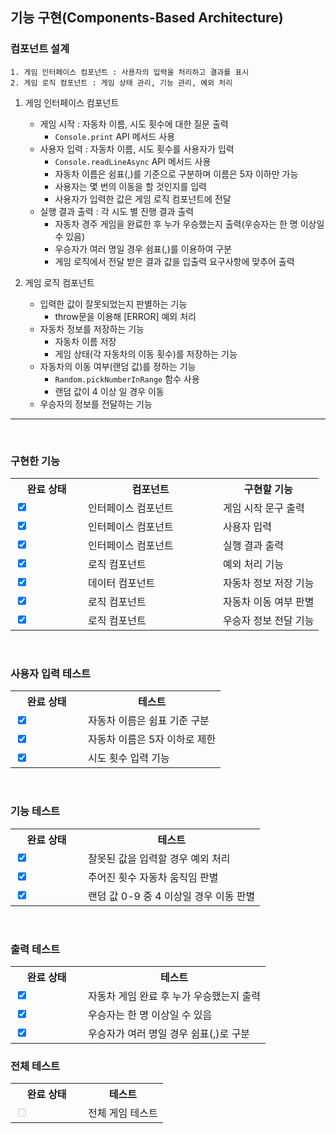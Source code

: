 ## 기능 구현(Components-Based Architecture)

### 컴포넌트 설계
    1. 게임 인터페이스 컴포넌트 : 사용자의 입력을 처리하고 결과를 표시
    2. 게임 로직 컴포넌트 : 게임 상태 관리, 기능 관리, 예외 처리


1. 게임 인터페이스 컴포넌트
    - 게임 시작 : 자동차 이름, 시도 횟수에 대한 질문 출력
        - `Console.print` API 메서드 사용
    - 사용자 입력 : 자동차 이름, 시도 횟수를 사용자가 입력
        - `Console.readLineAsync` API 메서드 사용
        - 자동차 이름은 쉼표(,)를 기준으로 구분하며 이름은 5자 이하만 가능
        - 사용자는 몇 번의 이동을 할 것인지를 입력
        - 사용자가 입력한 값은 게임 로직 컴포넌트에 전달
    - 실행 결과 출력 : 각 시도 별 진행 결과 출력
        - 자동차 경주 게임을 완료한 후 누가 우승했는지 출력(우승자는 한 명 이상일 수 있음)
        - 우승자가 여러 명일 경우 쉼표(,)를 이용하여 구분
        - 게임 로직에서 전달 받은 결과 값을 입출력 요구사항에 맞추어 출력

2. 게임 로직 컴포넌트
    - 입력한 값이 잘못되었는지 판별하는 기능
        - throw문을 이용해 [ERROR] 예외 처리
    - 자동차 정보를 저장하는 기능
        - 자동차 이름 저장
        - 게임 상태(각 자동차의 이동 횟수)를 저장하는 기능
    - 자동차의 이동 여부(랜덤 값)를 정하는 기능
        - `Random.pickNumberInRange` 함수 사용
        - 랜덤 값이 4 이상 일 경우 이동
    - 우승자의 정보를 전달하는 기능

---
<br>

### 구현한 기능

<table>
    <tr>
        <th style = 'width : 100px'>완료 상태</th>
        <th style = 'width : 200px'> 컴포넌트</th>
        <th>구현할 기능</th>
    </tr>
    <tr>
        <td><input type="checkBox" checked></td>
        <td>인터페이스 컴포넌트</td>
        <td>게임 시작 문구 출력</td>
    </tr>
    <tr>
        <td><input type="checkBox" checked></td>
        <td rowsp>인터페이스 컴포넌트</td>
        <td>사용자 입력</td>
    </tr>
    <tr>
        <td><input type="checkBox" checked></td>
        <td>인터페이스 컴포넌트</td>
        <td>실행 결과 출력</td>
    </tr>
    <tr>
        <td><input type="checkBox" checked></td>
        <td>로직 컴포넌트</td>
        <td>예외 처리 기능</td>
    </tr>
    <tr>
        <td><input type="checkBox" checked></td>
        <td>데이터 컴포넌트</td>
        <td>자동차 정보 저장 기능</td>
    </tr>
    <tr>
        <td><input type="checkBox" checked></td>
        <td>로직 컴포넌트</td>
        <td>자동차 이동 여부 판별</td>
    </tr>
    <tr>
        <td><input type="checkBox" checked></td>
        <td>로직 컴포넌트</td>
        <td>우승자 정보 전달 기능</td>
    </tr>   
</table>

<br>

### 사용자 입력 테스트

<table>
    <tr>
        <th style = 'width : 100px'>완료 상태</th>
        <th>테스트</th>
    </tr>
    <tr>
        <td><input type="checkBox" checked></td>
        <td>자동차 이름은 쉼표 기준 구분</td>
    </tr>
    <tr>
        <td><input type="checkBox" checked></td>
        <td>자동차 이름은 5자 이하로 제한</td>
    </tr>
    <tr>
        <td><input type="checkBox" checked></td>
        <td>시도 횟수 입력 기능</td>
    </tr>
</table>

<br>

### 기능 테스트

<table>
    <tr>
        <th style = 'width : 100px'>완료 상태</th>
        <th>테스트</th>
    </tr>
    <tr>
        <td><input type="checkBox" checked></td>
        <td>잘못된 값을 입력할 경우 예외 처리</td>
    </tr>
    <tr>
        <td><input type="checkBox" checked></td>
        <td>주어진 횟수 자동차 움직임 판별</td>
    </tr>
    <tr>
        <td><input type="checkBox" checked></td>
        <td>랜덤 값 0-9 중 4 이상일 경우 이동 판별</td>
    </tr>
</table>

<br>

### 출력 테스트

<table>
    <tr>
        <th style = 'width : 100px'>완료 상태</th>
        <th>테스트</th>
    </tr>
    <tr>
        <td><input type="checkBox" checked></td>
        <td>자동차 게임 완료 후 누가 우승했는지 출력</td>
    </tr>
    <tr>
        <td><input type="checkBox" checked></td>
        <td>우승자는 한 명 이상일 수 있음</td>
    </tr>
    <tr>
        <td><input type="checkBox" checked></td>
        <td>우승자가 여러 명일 경우 쉼표(,)로 구분</td>
    </tr>
</table>

### 전체 테스트

<table>
    <tr>
        <th style = 'width : 100px'>완료 상태</th>
        <th>테스트</th>
    </tr>
    <tr>
        <td><input type="checkBox" disabled></td>
        <td>전체 게임 테스트</td>
    </tr>
</table>

